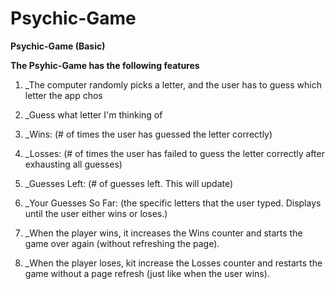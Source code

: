 # Psychic-Game
**Psychic-Game (Basic)**

**The Psyhic-Game has the following features**

1. _The computer randomly picks a letter, and the user has to guess which letter the app chos

2. _Guess what letter I'm thinking of

3. _Wins: (# of times the user has guessed the letter correctly)

4. _Losses: (# of times the user has failed to guess the letter correctly after exhausting all guesses)

5. _Guesses Left: (# of guesses left. This will update)

6. _Your Guesses So Far: (the specific letters that the user typed. Displays until the user either wins or loses.)

7. _When the player wins, it increases the Wins counter and starts the game over again (without refreshing the page).

8. _When the player loses, kit increase the Losses counter and restarts the game without a page refresh (just like when the user wins).
